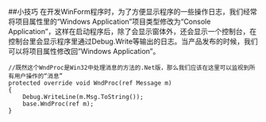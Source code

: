 ﻿##小技巧 
在开发WinForm程序时，为了方便显示程序的一些操作日志，我们经常将项目属性里的“Windows Application”项目类型修改为“Console Application”，这样在启动程序后，除了会显示窗体外，还会显示一个控制台，在控制台里会显示程序里通过Debug.Write等输出的日志。当产品发布的时候，我们可以将项目属性修改回”Windows Application”。

    //既然这个WndProc是Win32中处理消息的方法的.Net版，那么我们应该在这里可以监视到所有用户操作的“消息”
    protected override void WndProc(ref Message m)
    {
        Debug.WriteLine(m.Msg.ToString());
        base.WndProc(ref m);
    }
